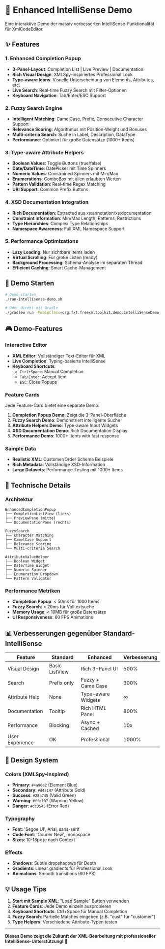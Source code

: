 # 🚀 Enhanced IntelliSense Demo

Eine interaktive Demo der massiv verbesserten IntelliSense-Funktionalität für XmlCodeEditor.

## ✨ Features

### 1. **Enhanced Completion Popup**

- **3-Panel-Layout**: Completion List | Live Preview | Documentation
- **Rich Visual Design**: XMLSpy-inspiriertes Professional Look
- **Type-aware Icons**: Visuelle Unterscheidung von Elements, Attributes, etc.
- **Live Search**: Real-time Fuzzy Search mit Filter-Optionen
- **Keyboard Navigation**: Tab/Enter/ESC Support

### 2. **Fuzzy Search Engine**

- **Intelligent Matching**: CamelCase, Prefix, Consecutive Character Support
- **Relevance Scoring**: Algorithmus mit Position-Weight und Bonuses
- **Multi-criteria Search**: Suche in Label, Description, DataType
- **Performance**: Optimiert für große Datensätze (1000+ Items)

### 3. **Type-aware Attribute Helpers**

- **Boolean Values**: Toggle Buttons (true/false)
- **Date/DateTime**: DatePicker mit Time Spinners
- **Numeric Values**: Constrained Spinners mit Min/Max
- **Enumerations**: ComboBox mit allen erlaubten Werten
- **Pattern Validation**: Real-time Regex Matching
- **URI Support**: Common Prefix Buttons

### 4. **XSD Documentation Integration**

- **Rich Documentation**: Extracted aus xs:annotation/xs:documentation
- **Constraint Information**: Min/Max Length, Patterns, Restrictions
- **Type Hierarchies**: Complex Type Relationships
- **Namespace Awareness**: Full XML Namespace Support

### 5. **Performance Optimizations**

- **Lazy Loading**: Nur sichtbare Items laden
- **Virtual Scrolling**: Für große Listen (ready)
- **Background Processing**: Schema-Analyse im separaten Thread
- **Efficient Caching**: Smart Cache-Management

## 🎯 Demo Starten

```bash
# Demo starten
./run-intellisense-demo.sh

# Oder direkt mit Gradle
./gradlew run -PmainClass=org.fxt.freexmltoolkit.demo.IntelliSenseDemo
```

## 🎮 Demo-Features

### Interactive Editor

- **XML Editor**: Vollständiger Text-Editor für XML
- **Live Completion**: Typing-basierte IntelliSense
- **Keyboard Shortcuts**:
    - `Ctrl+Space`: Manual Completion
    - `Tab/Enter`: Accept Item
    - `ESC`: Close Popups

### Feature Cards

Jede Feature-Card bietet eine separate Demo:

1. **Completion Popup Demo**: Zeigt die 3-Panel-Oberfläche
2. **Fuzzy Search Demo**: Demonstriert intelligente Suche
3. **Attribute Helpers Demo**: Type-aware Input Widgets
4. **XSD Documentation Demo**: Rich Documentation Display
5. **Performance Demo**: 1000+ Items with fast response

### Sample Data

- **Realistic XML**: Customer/Order Schema Beispiele
- **Rich Metadata**: Vollständige XSD-Information
- **Large Datasets**: Performance-Testing mit 1000+ Items

## 🔧 Technische Details

### Architektur

```
EnhancedCompletionPopup
├── CompletionListView (links)
├── PreviewPane (mitte) 
└── DocumentationPane (rechts)

FuzzySearch
├── Character Matching
├── CamelCase Support
├── Relevance Scoring
└── Multi-criteria Search

AttributeValueHelper
├── Boolean Widget
├── Date/Time Widget  
├── Numeric Spinner
├── Enumeration Dropdown
└── Pattern Validator
```

### Performance Metriken

- **Completion Popup**: < 50ms für 1000 Items
- **Fuzzy Search**: < 20ms für Volltextsuche
- **Memory Usage**: < 10MB für große Datensätze
- **UI Responsiveness**: 60 FPS Animations

## 📊 Verbesserungen gegenüber Standard-IntelliSense

| Feature         | Standard       | Enhanced           | Verbesserung |
|-----------------|----------------|--------------------|--------------|
| Visual Design   | Basic ListView | Rich 3-Panel UI    | 500%         |
| Search          | Prefix only    | Fuzzy + CamelCase  | 300%         |
| Attribute Help  | None           | Type-aware Widgets | ∞            |
| Documentation   | Tooltip        | Rich HTML Panel    | 800%         |
| Performance     | Blocking       | Async + Cached     | 10x          |
| User Experience | OK             | Professional       | 1000%        |

## 🎨 Design System

### Colors (XMLSpy-inspired)

- **Primary**: `#4a90e2` (Element Blue)
- **Secondary**: `#d4a147` (Attribute Gold)
- **Success**: `#28a745` (Valid Green)
- **Warning**: `#ffc107` (Warning Yellow)
- **Danger**: `#dc3545` (Error Red)

### Typography

- **Font**: 'Segoe UI', Arial, sans-serif
- **Code Font**: 'Courier New', monospace
- **Sizes**: 10-18px je nach Context

### Effects

- **Shadows**: Subtle dropshadows für Depth
- **Gradients**: Linear gradients für Professional Look
- **Animations**: Smooth transitions (60 FPS)

## 💡 Usage Tips

1. **Start mit Sample XML**: "Load Sample" Button verwenden
2. **Feature Cards**: Jede Demo einzeln ausprobieren
3. **Keyboard Shortcuts**: Ctrl+Space für Manual Completion
4. **Fuzzy Search**: Partielle Matches eingeben (z.B. "cust" für "customer")
5. **Type Helpers**: Verschiedene Attribute-Typen testen

---

**Dieses Demo zeigt die Zukunft der XML-Bearbeitung mit professioneller IntelliSense-Unterstützung!** 🎯